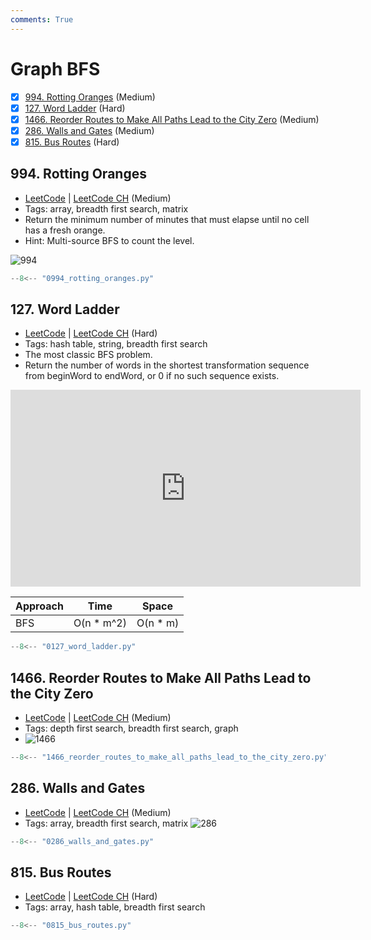 ```yaml
---
comments: True
---
```


# Graph BFS

- [x] [994. Rotting Oranges](https://leetcode.cn/problems/rotting-oranges/) (Medium)
- [x] [127. Word Ladder](https://leetcode.cn/problems/word-ladder/) (Hard)
- [x] [1466. Reorder Routes to Make All Paths Lead to the City Zero](https://leetcode.cn/problems/reorder-routes-to-make-all-paths-lead-to-the-city-zero/) (Medium)
- [x] [286. Walls and Gates](https://leetcode.cn/problems/walls-and-gates/) (Medium)
- [x] [815. Bus Routes](https://leetcode.cn/problems/bus-routes/) (Hard)

## 994. Rotting Oranges

-   [LeetCode](https://leetcode.com/problems/rotting-oranges/) | [LeetCode CH](https://leetcode.cn/problems/rotting-oranges/) (Medium)
-   Tags: array, breadth first search, matrix
-   Return the minimum number of minutes that must elapse until no cell has a fresh orange.
-   Hint: Multi-source BFS to count the level.

![994](https://assets.leetcode.com/uploads/2019/02/16/oranges.png)

```python title="994. Rotting Oranges"
--8<-- "0994_rotting_oranges.py"
```

## 127. Word Ladder

-   [LeetCode](https://leetcode.com/problems/word-ladder/) | [LeetCode CH](https://leetcode.cn/problems/word-ladder/) (Hard)
-   Tags: hash table, string, breadth first search
-   The most classic BFS problem.
-   Return the number of words in the shortest transformation sequence from beginWord to endWord, or 0 if no such sequence exists.

<iframe width="560" height="315" src="https://www.youtube.com/embed/h9iTnkgv05E?si=51-3ZwweoJrPqRW9" title="YouTube video player" frameborder="0" allow="accelerometer; autoplay; clipboard-write; encrypted-media; gyroscope; picture-in-picture; web-share" referrerpolicy="strict-origin-when-cross-origin" allowfullscreen></iframe>

| Approach | Time        | Space     |
| -------- | ----------- | --------- |
| BFS      | O(n \* m^2) | O(n \* m) |

```python title="127. Word Ladder"
--8<-- "0127_word_ladder.py"
```

## 1466. Reorder Routes to Make All Paths Lead to the City Zero

-   [LeetCode](https://leetcode.com/problems/reorder-routes-to-make-all-paths-lead-to-the-city-zero/) | [LeetCode CH](https://leetcode.cn/problems/reorder-routes-to-make-all-paths-lead-to-the-city-zero/) (Medium)
-   Tags: depth first search, breadth first search, graph
-   ![1466](https://assets.leetcode.com/uploads/2020/05/13/sample_1_1819.png)

```python title="1466. Reorder Routes to Make All Paths Lead to the City Zero"
--8<-- "1466_reorder_routes_to_make_all_paths_lead_to_the_city_zero.py"
```

## 286. Walls and Gates

-   [LeetCode](https://leetcode.com/problems/walls-and-gates/) | [LeetCode CH](https://leetcode.cn/problems/walls-and-gates/) (Medium)
-   Tags: array, breadth first search, matrix
![286](https://assets.leetcode.com/uploads/2021/01/03/grid.jpg)

```python title="286. Walls and Gates"
--8<-- "0286_walls_and_gates.py"
```

## 815. Bus Routes

-   [LeetCode](https://leetcode.com/problems/bus-routes/) | [LeetCode CH](https://leetcode.cn/problems/bus-routes/) (Hard)
-   Tags: array, hash table, breadth first search

```python title="815. Bus Routes"
--8<-- "0815_bus_routes.py"
```
